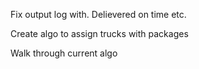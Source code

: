 Fix output log with.
Delievered on time etc.

Create algo to assign trucks with packages

Walk through current algo